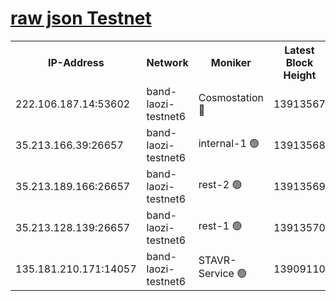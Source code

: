 
[raw json Testnet](https://rpc-check.bandt.stavr.tech/bandt/rpcbandt_result.json)
=

<table><tr><th>IP-Address</th><th>Network</th><th>Moniker</th><th>Latest Block Height</th><th>Earliest Block Height</th><th>Catching Up</th><th>Tx Index</th><th>Voting Power</th><th>Scan Time</th></tr><tr><td>222.106.187.14:53602</td><td>band-laozi-testnet6</td><td>Cosmostation 🔴</td><td>13913567</td><td>13177501</td><td>False</td><td>on</td><td>2203223</td><td>2023-12-16T07:15:33.768258544UTC</td></tr><tr><td>35.213.166.39:26657</td><td>band-laozi-testnet6</td><td>internal-1 🟢</td><td>13913568</td><td>13813568</td><td>False</td><td>on</td><td>0</td><td>2023-12-16T07:15:34.971525368UTC</td></tr><tr><td>35.213.189.166:26657</td><td>band-laozi-testnet6</td><td>rest-2 🟢</td><td>13913569</td><td>13813568</td><td>False</td><td>on</td><td>0</td><td>2023-12-16T07:15:36.292663315UTC</td></tr><tr><td>35.213.128.139:26657</td><td>band-laozi-testnet6</td><td>rest-1 🟢</td><td>13913570</td><td>13813570</td><td>False</td><td>on</td><td>0</td><td>2023-12-16T07:15:41.630016116UTC</td></tr><tr><td>135.181.210.171:14057</td><td>band-laozi-testnet6</td><td>STAVR-Service 🟢</td><td>13909110</td><td>13908001</td><td>False</td><td>on</td><td>0</td><td>2023-12-16T07:15:32.413476935UTC</td></tr></table>
